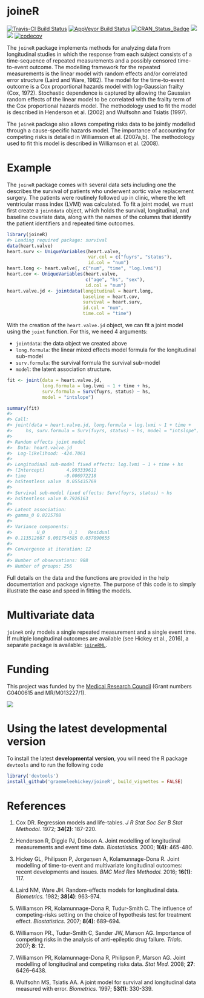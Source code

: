 
<!-- README.md is generated from README.Rmd. Please edit that file -->
joineR
======

[![Travis-CI Build Status](https://travis-ci.org/graemeleehickey/joineR.svg?branch=master)](https://travis-ci.org/graemeleehickey/joineR) [![AppVeyor Build Status](https://ci.appveyor.com/api/projects/status/github/graemeleehickey/joineR?branch=master&svg=true)](https://ci.appveyor.com/project/graemeleehickey/joineR) [![CRAN\_Status\_Badge](http://www.r-pkg.org/badges/version/joineR)](https://CRAN.R-project.org/package=joineR) [![](http://cranlogs.r-pkg.org/badges/joineR)](https://CRAN.R-project.org/package=joineR) [![](https://cranlogs.r-pkg.org/badges/grand-total/joineR)](https://CRAN.R-project.org/package=joineR) [![codecov](https://codecov.io/gh/graemeleehickey/joineR/branch/master/graph/badge.svg)](https://codecov.io/gh/graemeleehickey/joineR)

The `joineR` package implements methods for analyzing data from longitudinal studies in which the response from each subject consists of a time-sequence of repeated measurements and a possibly censored time-to-event outcome. The modelling framework for the repeated measurements is the linear model with random effects and/or correlated error structure (Laird and Ware, 1982). The model for the time-to-event outcome is a Cox proportional hazards model with log-Gaussian frailty (Cox, 1972). Stochastic dependence is captured by allowing the Gaussian random effects of the linear model to be correlated with the frailty term of the Cox proportional hazards model. The methodology used to fit the model is described in Henderson et al. (2002) and Wulfsohn and Tsiatis (1997).

The `joineR` package also allows competing risks data to be jointly modelled through a cause-specific hazards model. The importance of accounting for competing risks is detailed in Williamson et al. (2007a,b). The methodology used to fit this model is described in Williamson et al. (2008).

Example
=======

The `joineR` package comes with several data sets including one the describes the survival of patients who underwent aortic valve replacement surgery. The patients were routinely followed up in clinic, where the left ventricular mass index (LVMI) was calculated. To fit a joint model, we must first create a `jointdata` object, which holds the survival, longitudinal, and baseline covariate data, along with the names of the columns that identify the patient identifiers and repeated time outcomes.

``` r
library(joineR)
#> Loading required package: survival
data(heart.valve)
heart.surv <- UniqueVariables(heart.valve, 
                              var.col = c("fuyrs", "status"),
                              id.col = "num")
heart.long <- heart.valve[, c("num", "time", "log.lvmi")]
heart.cov <- UniqueVariables(heart.valve, 
                             c("age", "hs", "sex"), 
                             id.col = "num")
heart.valve.jd <- jointdata(longitudinal = heart.long, 
                            baseline = heart.cov, 
                            survival = heart.surv, 
                            id.col = "num", 
                            time.col = "time")
```

With the creation of the `heart.valve.jd` object, we can fit a joint model using the `joint` function. For this, we need 4 arguments:

-   `jointdata`: the data object we created above
-   `long.formula`: the linear mixed effects model formula for the longitudinal sub-model
-   `surv.formula`: the survival formula the survival sub-model
-   `model`: the latent association structure.

``` r
fit <- joint(data = heart.valve.jd, 
             long.formula = log.lvmi ~ 1 + time + hs, 
             surv.formula = Surv(fuyrs, status) ~ hs, 
             model = "intslope")

summary(fit)
#> 
#> Call:
#> joint(data = heart.valve.jd, long.formula = log.lvmi ~ 1 + time + 
#>     hs, surv.formula = Surv(fuyrs, status) ~ hs, model = "intslope")
#> 
#> Random effects joint model
#>  Data: heart.valve.jd 
#>  Log-likelihood: -424.7061 
#> 
#> Longitudinal sub-model fixed effects: log.lvmi ~ 1 + time + hs                              
#> (Intercept)        4.993339611
#> time              -0.006972218
#> hsStentless valve  0.055435769
#> 
#> Survival sub-model fixed effects: Surv(fuyrs, status) ~ hs                           
#> hsStentless valve 0.7926163
#> 
#> Latent association:                 
#> gamma_0 0.8225708
#> 
#> Variance components:
#>         U_0         U_1    Residual 
#> 0.113512667 0.001754585 0.037090655 
#> 
#> Convergence at iteration: 12 
#> 
#> Number of observations: 988 
#> Number of groups: 256
```

Full details on the data and the functions are provided in the help documentation and package vignette. The purpose of this code is to simply illustrate the ease and speed in fitting the models.

Multivariate data
=================

`joineR` only models a single repeated measurement and a single event time. If multiple longitudinal outcomes are available (see Hickey et al., 2016), a separate package is available: [`joineRML`](https://CRAN.R-project.org/package=joineRML).

Funding
=======

This project was funded by the [Medical Research Council](http://www.mrc.ac.uk) (Grant numbers G0400615 and MR/M013227/1).

![](http://www.mrc.ac.uk/mrc/includes/themes/MRC/images/template/desktop/logo.png)

Using the latest developmental version
======================================

To install the latest **developmental version**, you will need the R package `devtools` and to run the following code

``` r
library('devtools')
install_github('graemeleehickey/joineR', build_vignettes = FALSE)
```

References
==========

1.  Cox DR. Regression models and life-tables. *J R Stat Soc Ser B Stat Methodol.* 1972; **34(2)**: 187-220.

2.  Henderson R, Diggle PJ, Dobson A. Joint modelling of longitudinal measurements and event time data. *Biostatistics.* 2000; **1(4)**: 465-480.

3.  Hickey GL, Philipson P, Jorgensen A, Kolamunnage-Dona R. Joint modelling of time-to-event and multivariate longitudinal outcomes: recent developments and issues. *BMC Med Res Methodol.* 2016; **16(1)**: 117.

4.  Laird NM, Ware JH. Random-effects models for longitudinal data. *Biometrics.* 1982; **38(4)**: 963-974.

5.  Williamson PR, Kolamunnage-Dona R, Tudur-Smith C. The influence of competing-risks setting on the choice of hypothesis test for treatment effect. *Biostatistics.* 2007; **8(4)**: 689–694.

6.  Williamson PR., Tudur-Smith C, Sander JW, Marson AG. Importance of competing risks in the analysis of anti-epileptic drug failure. *Trials.* 2007; **8**: 12.

7.  Williamson PR, Kolamunnage-Dona R, Philipson P, Marson AG. Joint modelling of longitudinal and competing risks data. *Stat Med.* 2008; **27**: 6426–6438.

8.  Wulfsohn MS, Tsiatis AA. A joint model for survival and longitudinal data measured with error. *Biometrics.* 1997; **53(1)**: 330-339.
